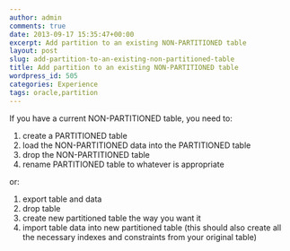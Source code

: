 ```yaml
---
author: admin
comments: true
date: 2013-09-17 15:35:47+00:00
excerpt: Add partition to an existing NON-PARTITIONED table
layout: post
slug: add-partition-to-an-existing-non-partitioned-table
title: Add partition to an existing NON-PARTITIONED table
wordpress_id: 505
categories: Experience
tags: oracle,partition
---
```


If you have a current NON-PARTITIONED table, you need to:

1. create a PARTITIONED table
2. load the NON-PARTITIONED data into the PARTITIONED table
3. drop the NON-PARTITIONED table
4. rename PARTITIONED table to whatever is appropriate

or:
1. export table and data
2. drop table
3. create new partitioned table the way you want it
4. import table data into new partitioned table (this should also create all the necessary indexes and constraints from your original table)
